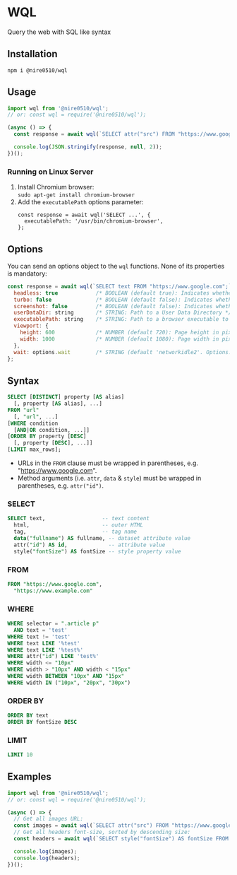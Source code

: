 WQL
===
Query the web with SQL like syntax

## Installation
`npm i @nire0510/wql`

## Usage
```javascript
import wql from '@nire0510/wql';
// or: const wql = require('@nire0510/wql');

(async () => {
  const response = await wql(`SELECT attr("src") FROM "https://www.google.com" WHERE selector = "img";`/*, options */);

  console.log(JSON.stringify(response, null, 2));
})();
```

### Running on Linux Server
1. Install Chromium browser:  
   `sudo apt-get install chromium-browser`
1. Add the `executablePath` options parameter:  
   ```
   const response = await wql('SELECT ...', {
     executablePath: '/usr/bin/chromium-browser',
   };
   ```

## Options
You can send an options object to the `wql` functions. None of its properties is mandatory:
```javascript
const response = await wql(`SELECT text FROM "https://www.google.com";`, {
  headless: true            /* BOOLEAN (default true): Indicates whether it should run in headless mode (hidden browser) */,
  turbo: false              /* BOOLEAN (default false): Indicates whether it should run in turbo mode (avoids image, stylesheets & fonts download) */,
  screenshot: false         /* BOOLEAN (default false): Indicates whether a screenshot should be taken */,
  userDataDir: string       /* STRING: Path to a User Data Directory */,
  executablePath: string    /* STRING: Path to a browser executable to run instead of the bundled Chromium */,
  viewport: {
    height: 600             /* NUMBER (default 720): Page height in pixels */,
    width: 1000             /* NUMBER (default 1080): Page width in pixels */,
  },
  wait: options.wait        /* STRING (default 'networkidle2'. Options: 'domcontentloaded', 'networkidle0', 'networkidle2', selector): The event to wait for before running the query */,
};
```

## Syntax
``` sql
SELECT [DISTINCT] property [AS alias]
  [, property [AS alias], ...]
FROM "url"
  [, "url", ...]
[WHERE condition
  [AND|OR condition, ...]]
[ORDER BY property [DESC]
  [, property [DESC], ...]]
[LIMIT max_rows];
```
* URLs in the `FROM` clause must be wrapped in parentheses, e.g. "https://www.google.com".
* Method arguments (i.e. `attr`, `data` & `style`) must be wrapped in parentheses, e.g. `attr("id")`.

### SELECT
``` sql
SELECT text,                  -- text content
  html,                       -- outer HTML
  tag,                        -- tag name
  data("fullname") AS fullname, -- dataset attribute value
  attr("id") AS id,             -- attribute value
  style("fontSize") AS fontSize -- style property value
```

### FROM
``` sql
FROM "https://www.google.com",
  "https://www.example.com"
```

### WHERE
``` sql
WHERE selector = ".article p"
  AND text = 'test'
WHERE text != 'test'
WHERE text LIKE '%test'
WHERE text LIKE '%test%'
WHERE attr("id") LIKE 'test%'
WHERE width <= "10px"
WHERE width > "10px" AND width < "15px"
WHERE width BETWEEN "10px" AND "15px"
WHERE width IN ("10px", "20px", "30px")
```

### ORDER BY
``` sql
ORDER BY text
ORDER BY fontSize DESC
```

### LIMIT
``` sql
LIMIT 10
```

## Examples

```javascript
import wql from '@nire0510/wql';
// or: const wql = require('@nire0510/wql');

(async () => {
  // Get all images URL:
  const images = await wql(`SELECT attr("src") FROM "https://www.google.com" WHERE selector = "img";`);
  // Get all headers font-size, sorted by descending size:
  const headers = await wql(`SELECT style("fontSize") AS fontSize FROM "https://www.google.com" WHERE selector IN ("h1", "h2", "h3", "h4", "h5", "h6") ORDER by fontSize DESC;`);

  console.log(images);
  console.log(headers);
})();
```
